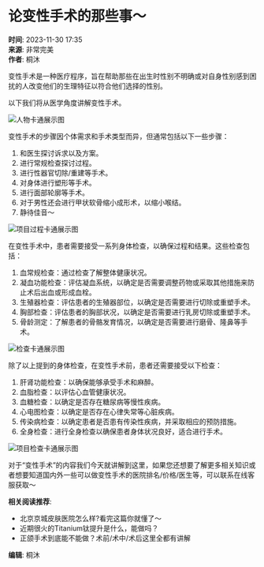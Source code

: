 # 论变性手术的那些事～

**时间**: 2023-11-30 17:35  
**来源**: 非常完美  
**作者**: 桐沐  

变性手术是一种医疗程序，旨在帮助那些在出生时性别不明确或对自身性别感到困扰的人改变他们的生理特征以符合他们选择的性别。

以下我们将从医学角度讲解变性手术。

![人物卡通展示图](https://verybeaut.oss-cn-shanghai.aliyuncs.com//uploads/image/2023/1130/20231130134176.jpg)

变性手术的步骤因个体需求和手术类型而异，但通常包括以下一些步骤：

1. 和医生探讨诉求以及方案。
2. 进行常规检查探讨过程。
3. 进行性器官切除/重建等手术。
4. 对身体进行塑形等手术。
5. 进行面部轮廓等手术。
6. 对于男性还会进行甲状软骨缩小成形术，以缩小喉结。
7. 静待佳音～

![项目过程卡通展示图](https://verybeaut.oss-cn-shanghai.aliyuncs.com//uploads/image/2023/1130/20231130331867.jpg)

在变性手术中，患者需要接受一系列身体检查，以确保过程和结果。这些检查包括：

1. 血常规检查：通过检查了解整体健康状况。
2. 凝血功能检查：评估凝血系统，以确定是否需要调整药物或采取其他措施来防止术后出血或形成血栓。
3. 生殖器检查：评估患者的生殖器部位，以确定是否需要进行切除或重塑手术。
4. 胸部检查：评估患者的胸部状况，以确定是否需要进行乳房切除或重塑手术。
5. 骨龄测定：了解患者的骨骼发育情况，以确定是否需要进行磨骨、隆鼻等手术。

![检查卡通展示图](https://verybeaut.oss-cn-shanghai.aliyuncs.com//uploads/image/2023/1130/20231130739053.jpg)

除了以上提到的身体检查，在变性手术前，患者还需要接受以下检查：

1. 肝肾功能检查：以确保能够承受手术和麻醉。
2. 血脂检查：以评估心血管健康状况。
3. 血糖检查：以确定是否存在糖尿病等慢性疾病。
4. 心电图检查：以确定是否存在心律失常等心脏疾病。
5. 传染病检查：以确定患者是否患有传染性疾病，并采取相应的预防措施。
6. 全身检查：进行全身检查以确保患者身体状况良好，适合进行手术。

![项目检查卡通展示图](https://verybeaut.oss-cn-shanghai.aliyuncs.com//uploads/image/2023/1130/20231130534985.jpg)

对于“变性手术”的内容我们今天就讲解到这里，如果您还想要了解更多相关知识或者想要知道国内外一些可以做变性手术的医院排名/价格/医生等，可以联系在线客服获取～

**相关阅读推荐**:

- 北京京城皮肤医院怎么样?看完这篇你就懂了～
- 近期很火的Titanium钛提升是什么，能做吗？
- 正颌手术到底能不能做？术前/术中/术后这里全都有讲解

**编辑**: 桐沐